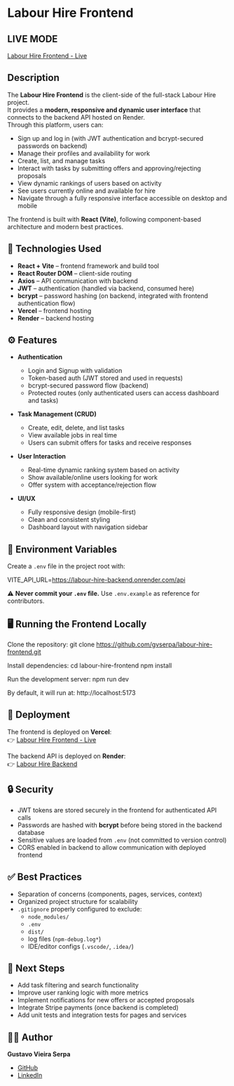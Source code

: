# Labour Hire Frontend

## LIVE MODE
[Labour Hire Frontend - Live](https://labour-hire-frontend.vercel.app/)

## Description
The **Labour Hire Frontend** is the client-side of the full-stack Labour Hire project.  
It provides a **modern, responsive and dynamic user interface** that connects to the backend API hosted on Render.  
Through this platform, users can:

- Sign up and log in (with JWT authentication and bcrypt-secured passwords on backend)
- Manage their profiles and availability for work
- Create, list, and manage tasks
- Interact with tasks by submitting offers and approving/rejecting proposals
- View dynamic rankings of users based on activity
- See users currently online and available for hire
- Navigate through a fully responsive interface accessible on desktop and mobile

The frontend is built with **React (Vite)**, following component-based architecture and modern best practices.

## 🚀 Technologies Used
- **React + Vite** – frontend framework and build tool
- **React Router DOM** – client-side routing
- **Axios** – API communication with backend
- **JWT** – authentication (handled via backend, consumed here)
- **bcrypt** – password hashing (on backend, integrated with frontend authentication flow)
- **Vercel** – frontend hosting
- **Render** – backend hosting


## ⚙️ Features
- **Authentication**
  - Login and Signup with validation
  - Token-based auth (JWT stored and used in requests)
  - bcrypt-secured password flow (backend)
  - Protected routes (only authenticated users can access dashboard and tasks)

- **Task Management (CRUD)**
  - Create, edit, delete, and list tasks
  - View available jobs in real time
  - Users can submit offers for tasks and receive responses

- **User Interaction**
  - Real-time dynamic ranking system based on activity
  - Show available/online users looking for work
  - Offer system with acceptance/rejection flow

- **UI/UX**
  - Fully responsive design (mobile-first)
  - Clean and consistent styling
  - Dashboard layout with navigation sidebar

## 🔑 Environment Variables
Create a `.env` file in the project root with:

VITE_API_URL=https://labour-hire-backend.onrender.com/api

⚠️ **Never commit your `.env` file.** Use `.env.example` as reference for contributors.

## 🖥️ Running the Frontend Locally
Clone the repository:
git clone https://github.com/gvserpa/labour-hire-frontend.git

Install dependencies:
cd labour-hire-frontend
npm install

Run the development server:
npm run dev

By default, it will run at:
http://localhost:5173

## 🔗 Deployment
The frontend is deployed on **Vercel**:  
👉 [Labour Hire Frontend - Live](https://labour-hire-frontend.vercel.app/)

The backend API is deployed on **Render**:  
👉 [Labour Hire Backend](https://labour-hire-backend.onrender.com/api)

## 🔒 Security
- JWT tokens are stored securely in the frontend for authenticated API calls
- Passwords are hashed with **bcrypt** before being stored in the backend database
- Sensitive values are loaded from `.env` (not committed to version control)
- CORS enabled in backend to allow communication with deployed frontend

## ✅ Best Practices
- Separation of concerns (components, pages, services, context)
- Organized project structure for scalability
- `.gitignore` properly configured to exclude:
  - `node_modules/`
  - `.env`
  - `dist/`
  - log files (`npm-debug.log*`)
  - IDE/editor configs (`.vscode/`, `.idea/`)

## 📌 Next Steps
- Add task filtering and search functionality
- Improve user ranking logic with more metrics
- Implement notifications for new offers or accepted proposals
- Integrate Stripe payments (once backend is completed)
- Add unit tests and integration tests for pages and services

## 👨‍💻 Author
**Gustavo Vieira Serpa**

- [GitHub](https://github.com/gvserpa)  
- [LinkedIn](https://www.linkedin.com/in/devgustavoserpa/)
